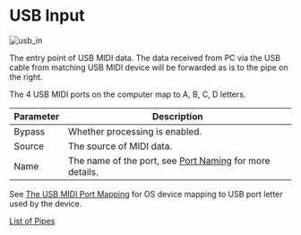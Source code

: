 # USB Input

![usb_in](https://blokas.io/images/midihub/pipes/usb_in.svg)

The entry point of USB MIDI data. The data received from PC via the USB cable from matching USB MIDI device will be forwarded as is to the pipe on the right.

The 4 USB MIDI ports on the computer map to A, B, C, D letters.

| Parameter | Description                    |
| --------- | ------------------------------ |
| Bypass    | Whether processing is enabled. |
| Source    | The source of MIDI data.       |
| Name      | The name of the port, see [Port Naming](port-naming.md) for more details. |

See [The USB MIDI Port Mapping](usb-midi-port-mapping.md) for OS device mapping to USB port letter used by the device.

<span class="blokas-web-hide">

[List of Pipes](quick-links.md#io-pipes)

</span>
